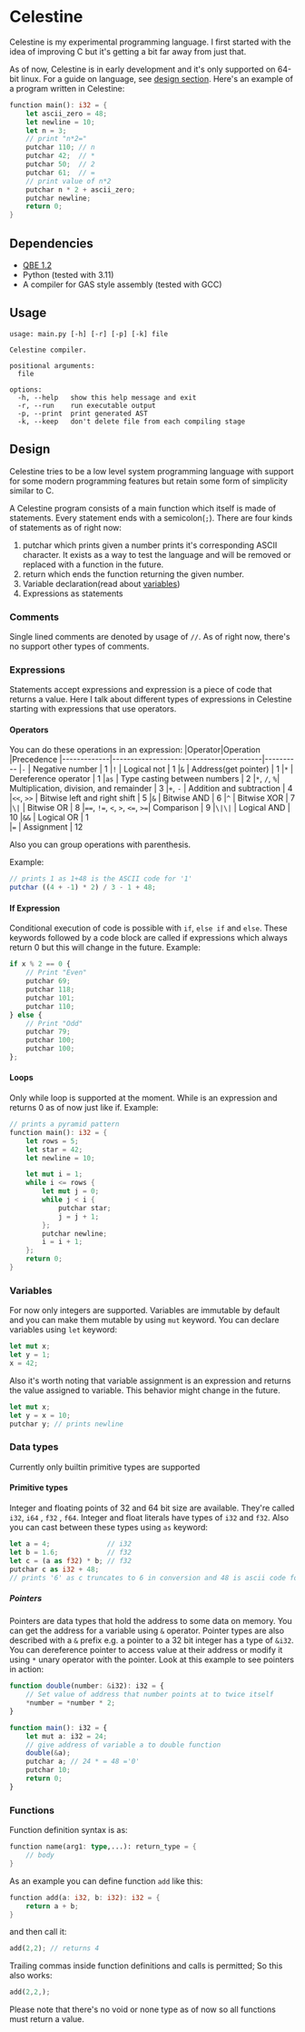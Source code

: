# Celestine
Celestine is my experimental programming language. I first started with the idea of improving C but it's getting a bit far away from just that.

As of now, Celestine is in early development and it's only supported on 64-bit linux. For a guide on language, see [design section](#design).
Here's an example of a program written in Celestine:
```rust
function main(): i32 = {
    let ascii_zero = 48;
    let newline = 10;
    let n = 3;
    // print "n*2=" 
    putchar 110; // n
    putchar 42;  // *
    putchar 50;  // 2
    putchar 61;  // =
    // print value of n*2
    putchar n * 2 + ascii_zero;
    putchar newline;
    return 0;
}
```

## Dependencies
- [QBE 1.2](https://c9x.me/compile/)
- Python (tested with 3.11)
- A compiler for GAS style assembly (tested with GCC)

## Usage
```console
usage: main.py [-h] [-r] [-p] [-k] file

Celestine compiler.

positional arguments:
  file

options:
  -h, --help   show this help message and exit
  -r, --run    run executable output
  -p, --print  print generated AST
  -k, --keep   don't delete file from each compiling stage
```

## Design
Celestine tries to be a low level system programming language with support for some modern programming features but retain some form of simplicity similar to C.

A Celestine program consists of a main function which itself is made of statements. Every statement ends with a semicolon(`;`). There are four kinds of statements as of right now:
1. putchar which prints given a number prints it's corresponding ASCII character. It exists as a way to test the language and will be removed or replaced with a function in the future.
2. return which ends the function returning the given number.
3. Variable declaration(read about [variables](#variables))
4. Expressions as statements

### Comments
Single lined comments are denoted by usage of `//`.
As of right now, there's no support other types of comments.

### Expressions
Statements accept expressions and expression is a piece of code that returns a value. Here I talk about different types of expressions in Celestine starting with expressions that use operators.

#### Operators

You can do these operations in an expression:
|Operator|Operation                                     |Precedence
|-------------|-----------------------------------------|----------
|`-`          | Negative number                         | 1
|`!`          | Logical not                             | 1
|`&`          | Address(get pointer)                    | 1
|`*`          | Dereference operator                    | 1
|`as`         | Type casting between numbers            | 2
|`*`, `/`, `%`| Multiplication, division, and remainder | 3
|`+`, `-`     | Addition and subtraction                | 4
|`<<`, `>>`   | Bitwise left and right shift            | 5
|`&`          | Bitwise AND                             | 6
|`^`          | Bitwise XOR                             | 7
|`\|`         | Bitwise OR                              | 8
|`==`, `!=`, `<`, `>`, `<=`, `>=`| Comparison           | 9
|`\|\|`       | Logical AND                             | 10
|`&&`         | Logical OR                              | 1  
|`=`          | Assignment                              | 12

Also you can group operations with parenthesis.

Example:
```ts
// prints 1 as 1+48 is the ASCII code for '1'
putchar ((4 + -1) * 2) / 3 - 1 + 48;
```
#### If Expression
Conditional execution of code is possible with `if`, `else if` and `else`. These keywords followed by a code block are called if expressions which always return 0 but this will change in the future. Example:
```ts
if x % 2 == 0 {
    // Print "Even"
    putchar 69;
    putchar 118;
    putchar 101;
    putchar 110;
} else {
    // Print "Odd"
    putchar 79;
    putchar 100;
    putchar 100;
};
```
#### Loops
Only while loop is supported at the moment. While is an expression and returns 0 as of now just like if. Example:
```rust
// prints a pyramid pattern
function main(): i32 = {
    let rows = 5;
    let star = 42;
    let newline = 10;

    let mut i = 1;
    while i <= rows {
        let mut j = 0;
        while j < i {
            putchar star;
            j = j + 1;
        };
        putchar newline;
        i = i + 1;
    };
    return 0;
}
```
### Variables
For now only integers are supported. Variables are immutable by default and you can make them mutable by using `mut` keyword. You can declare variables using `let` keyword:

```rust
let mut x;
let y = 1;
x = 42;
```

Also it's worth noting that variable assignment is an expression and returns the value assigned to variable. This behavior might change in the future.
```rust
let mut x;
let y = x = 10;
putchar y; // prints newline
```
### Data types
Currently only builtin primitive types are supported

#### Primitive types
Integer and floating points of 32 and 64 bit size are available. They're  called `i32`, `i64` , `f32` , `f64`. Integer and float literals have types of `i32` and `f32`. Also you can cast between these types using `as` keyword:
```rust
let a = 4;              // i32
let b = 1.6;            // f32
let c = (a as f32) * b; // f32
putchar c as i32 + 48;  
// prints '6' as c truncates to 6 in conversion and 48 is ascii code fore 0
```

##### Pointers
Pointers are data types that hold the address to some data on memory. You can get the address for a variable using `&` operator. Pointer types are also described with a `&` prefix e.g. a pointer to a 32 bit integer has a type of `&i32`.
You can dereference pointer to access value at their address or modify it using `*` unary operator with the pointer. Look at this example to see pointers in action:
```ts
function double(number: &i32): i32 = {
    // Set value of address that number points at to twice itself
    *number = *number * 2;
}

function main(): i32 = {
    let mut a: i32 = 24;
    // give address of variable a to double function
    double(&a);
    putchar a; // 24 * = 48 ='0'
    putchar 10;
    return 0;
}
```

### Functions
Function definition syntax is as:
```rust
function name(arg1: type,...): return_type = {
    // body
}
```
As an example you can define function `add` like this:
```rust
function add(a: i32, b: i32): i32 = {
    return a + b;
}
```
and then call it:
```rust
add(2,2); // returns 4
```
Trailing commas inside function definitions and calls is permitted; So this also works:
```rust
add(2,2,);
```
Please note that there's no void or none type as of now so all functions must return a value.